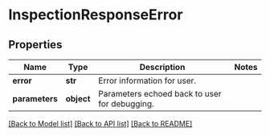 # InspectionResponseError

## Properties
Name | Type | Description | Notes
------------ | ------------- | ------------- | -------------
**error** | **str** | Error information for user. | 
**parameters** | **object** | Parameters echoed back to user for debugging. | 

[[Back to Model list]](../README.md#documentation-for-models) [[Back to API list]](../README.md#documentation-for-api-endpoints) [[Back to README]](../README.md)


